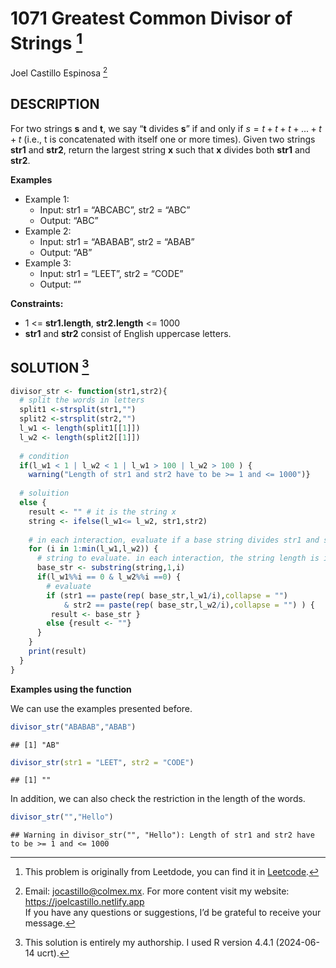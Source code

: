 
# 1071 Greatest Common Divisor of Strings [^1]

Joel Castillo Espinosa [^2]

## DESCRIPTION

For two strings **s** and **t**, we say “**t** divides **s**” if and
only if $s = t + t + t + ... + t + t$ (i.e., t is concatenated with
itself one or more times). Given two strings **str1** and **str2**,
return the largest string **x** such that **x** divides both **str1**
and **str2**.

**Examples**

- Example 1:
  - Input: str1 = “ABCABC”, str2 = “ABC”
  - Output: “ABC”
- Example 2:
  - Input: str1 = “ABABAB”, str2 = “ABAB”
  - Output: “AB”
- Example 3:
  - Input: str1 = “LEET”, str2 = “CODE”
  - Output: “”

**Constraints:**

- 1 \<= **str1.length**, **str2.length** \<= 1000
- **str1** and **str2** consist of English uppercase letters.

## SOLUTION [^3]

``` r
divisor_str <- function(str1,str2){
  # split the words in letters
  split1 <-strsplit(str1,"")
  split2 <-strsplit(str2,"")
  l_w1 <- length(split1[[1]])
  l_w2 <- length(split2[[1]])
  
  # condition
  if(l_w1 < 1 | l_w2 < 1 | l_w1 > 100 | l_w2 > 100 ) {
    warning("Length of str1 and str2 have to be >= 1 and <= 1000")}
  
  # soluition
  else {
    result <- "" # it is the string x 
    string <- ifelse(l_w1<= l_w2, str1,str2)
    
    # in each interaction, evaluate if a base string divides str1 and str2
    for (i in 1:min(l_w1,l_w2)) {
      # string to evaluate. in each interaction, the string length is i 
      base_str <- substring(string,1,i) 
      if(l_w1%%i == 0 & l_w2%%i ==0) {
        # evaluate
        if (str1 == paste(rep( base_str,l_w1/i),collapse = "") 
            & str2 == paste(rep( base_str,l_w2/i),collapse = "") ) {
         result <- base_str }
        else {result <- ""}
      }
    }
    print(result)
  }
}
```

**Examples using the function**

We can use the examples presented before.

``` r
divisor_str("ABABAB","ABAB")
```

    ## [1] "AB"

``` r
divisor_str(str1 = "LEET", str2 = "CODE")
```

    ## [1] ""

In addition, we can also check the restriction in the length of the
words.

``` r
divisor_str("","Hello")
```

    ## Warning in divisor_str("", "Hello"): Length of str1 and str2 have to be >= 1 and <= 1000

[^1]: This problem is originally from Leetdode, you can find it in
    [Leetcode](https://leetcode.com/problems/greatest-common-divisor-of-strings/description/?envType=study-plan-v2&envId=leetcode-75).

[^2]: Email: <jocastillo@colmex.mx>. For more content visit my website:
    <https://joelcastillo.netlify.app> <br> If you have any questions or
    suggestions, I’d be grateful to receive your message.

[^3]: This solution is entirely my authorship. I used R version 4.4.1
    (2024-06-14 ucrt).
